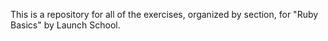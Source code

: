 This is a repository for all of the exercises, organized by section, for "Ruby Basics" by Launch School. 
